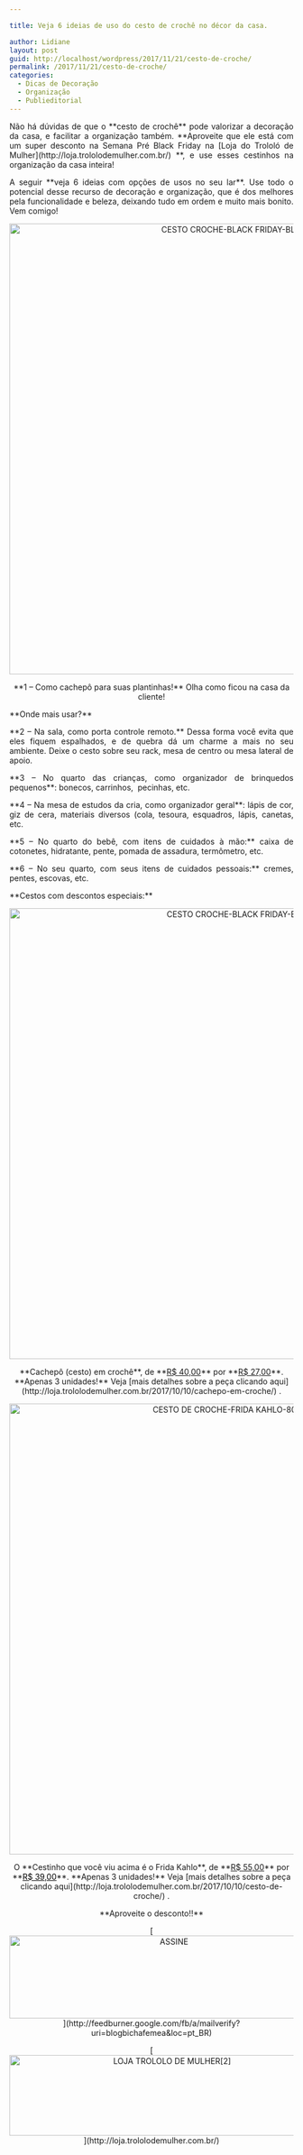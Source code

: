 ```yaml
---

title: Veja 6 ideias de uso do cesto de crochê no décor da casa.

author: Lidiane
layout: post
guid: http://localhost/wordpress/2017/11/21/cesto-de-croche/
permalink: /2017/11/21/cesto-de-croche/
categories:
  - Dicas de Decoração
  - Organização
  - Publieditorial
---
```

<p align="justify">
  Não há dúvidas de que o **cesto de crochê** pode valorizar a decoração da casa, e facilitar a organização também. **Aproveite que ele está com um super desconto na Semana Pré Black Friday na [Loja do Trololó de Mulher](http://loja.trololodemulher.com.br/) **, e use esses cestinhos na organização da casa inteira!
</p>

<p align="justify">
  A seguir **veja 6 ideias com opções de usos no seu lar**. Use todo o potencial desse recurso de decoração e organização, que é dos melhores pela funcionalidade e beleza, deixando tudo em ordem e muito mais bonito. Vem comigo!
</p>

<p align="center">
  <img class="alignnone size-full wp-image-14428" src="http://www.trololodemulher.com.br/blog/wp-content/uploads/2017/11/CESTO-CROCHE-BLACK-FRIDAY-BLOG2.jpg" alt="CESTO CROCHE-BLACK FRIDAY-BLOG[2]" width="800" height="800" />
</p>

<p align="center">
  **1 – Como cachepô para suas plantinhas!** Olha como ficou na casa da cliente!
</p>

<p align="justify">
  **Onde mais usar?**
</p>

<p align="justify">
  **2 &#8211; Na sala, como porta controle remoto.** Dessa forma você evita que eles fiquem espalhados, e de quebra dá um charme a mais no seu ambiente. Deixe o cesto sobre seu rack, mesa de centro ou mesa lateral de apoio.
</p>

<p align="justify">
  **3 – No quarto das crianças, como organizador de brinquedos pequenos**: bonecos, carrinhos,  pecinhas, etc.
</p>

<p align="justify">
  **4 – Na mesa de estudos da cria, como organizador geral**: lápis de cor, giz de cera, materiais diversos (cola, tesoura, esquadros, lápis, canetas, etc.
</p>

<p align="justify">
  **5 – No quarto do bebê, com itens de cuidados à mão:** caixa de cotonetes, hidratante, pente, pomada de assadura, termômetro, etc.
</p>

<p align="justify">
  **6 – No seu quarto, com seus itens de cuidados pessoais:** cremes, pentes, escovas, etc.
</p>

<p align="justify">
  **Cestos com descontos especiais:**
</p>

<p align="center">
  <img class="alignnone size-full wp-image-14429" src="http://www.trololodemulher.com.br/blog/wp-content/uploads/2017/11/CESTO-CROCHE-BLACK-FRIDAY-BLOG.jpg" alt="CESTO CROCHE-BLACK FRIDAY-BLOG" width="800" height="800" />
</p>

<p align="center">
  **Cachepô (cesto) em crochê**, de **<u>R$ 40,00</u>** por **<span style="background-color: #ffffff;"><u>R$ 27,00</u></span>**. **Apenas 3 unidades!** Veja [mais detalhes sobre a peça clicando aqui](http://loja.trololodemulher.com.br/2017/10/10/cachepo-em-croche/) .
</p>

<p align="center">
  <img class="alignnone size-full wp-image-14430" src="http://www.trololodemulher.com.br/blog/wp-content/uploads/2017/11/CESTO-DE-CROCHE-FRIDA-KAHLO-800-BLOG.jpg" alt="CESTO DE CROCHE-FRIDA KAHLO-800-BLOG" width="800" height="800" />
</p>

<p align="center">
  O **Cestinho que você viu acima é o Frida Kahlo**, de **<u>R$ 55,00</u>** por **<span style="background-color: #ffffff; color: #000000;"><u>R$ 39,00</u></span>**. **Apenas 3 unidades!** Veja [mais detalhes sobre a peça clicando aqui](http://loja.trololodemulher.com.br/2017/10/10/cesto-de-croche/) .
</p>

<p align="center">
  **Aproveite o desconto!!**
</p>

<p align="center">
  [<img class="alignnone size-full wp-image-14011" src="http://www.trololodemulher.com.br/blog/wp-content/uploads/2017/08/ASSINE.jpg" alt="ASSINE" width="568" height="147" />](http://feedburner.google.com/fb/a/mailverify?uri=blogbichafemea&loc=pt_BR) 
</p>

<p align="center">
  [<img class="alignnone wp-image-14333 size-full" src="http://www.trololodemulher.com.br/blog/wp-content/uploads/2017/10/LOJA-TROLOLO-DE-MULHER2.png" alt="LOJA TROLOLO DE MULHER[2]" width="561" height="143" />](http://loja.trololodemulher.com.br/) 
</p>

<p align="justify">